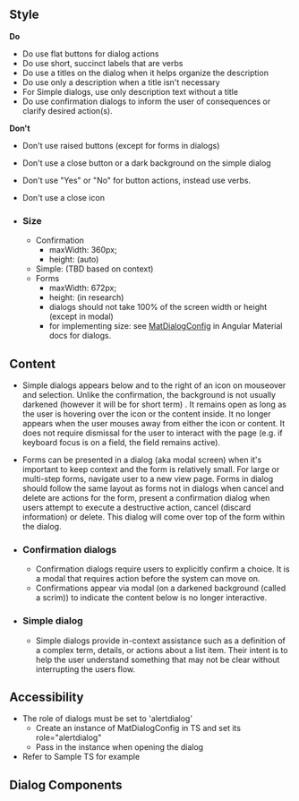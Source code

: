 ## Style

**Do**

* Do use flat buttons for dialog actions
* Do use short, succinct labels that are verbs
* Do use a titles on the dialog when it helps organize the description
* Do use only a description when a title isn't necessary
* For Simple dialogs, use only description text without a title
* Do use confirmation dialogs to inform the user of consequences or clarify desired action(s).

**Don't**

* Don't use raised buttons (except for forms in dialogs)
* Don't use a close button or a dark background on the simple dialog
* Don't use "Yes" or "No" for button actions, instead use verbs.
* Don't use a close icon


* ### Size

    * Confirmation
        * maxWidth: 360px;
        * height: (auto)
    * Simple: (TBD based on context)
    * Forms
        * maxWidth: 672px;
        * height: (in research)
        * dialogs should not take 100% of the screen width or height (except in modal)
        * for implementing size: see [MatDialogConfig](https://material.angular.io/components/form-field/overview) in Angular
        Material docs for dialogs.

## Content

* Simple dialogs appears below and to the right of an icon on mouseover and selection. Unlike the confirmation, the
background is not usually darkened (however it will be for short term) . It remains open as long as the user is hovering
over the icon or the content inside. It no longer appears when the user mouses away from either the icon or content.
It does not require dismissal for the user to interact with the page (e.g. if keyboard focus is on a field, the field
remains active).

* Forms can be presented in a dialog (aka modal screen) when it's important to keep context and the form is relatively
small. For large or multi-step forms, navigate user to a new view page.
Forms in dialog should follow the same layout as forms not in dialogs
when cancel and delete are actions for the form, present a confirmation dialog when users attempt to execute a
destructive action, cancel (discard information) or delete. This dialog will come over top of the form within the dialog.

* ### Confirmation dialogs

    * Confirmation dialogs require users to explicitly confirm a choice. It is a modal that requires action before the system
    can move on.
    * Confirmations appear via modal (on a darkened background (called a scrim)) to indicate the content below is
    no longer interactive.


* ### Simple dialog

    * Simple dialogs provide in-context assistance such as a definition of a complex term, details, or actions about a list
    item. Their intent is to help the user understand something that may not be clear without interrupting the users flow.

## Accessibility
* The role of dialogs must be set to 'alertdialog'
    * Create an instance of MatDialogConfig in TS and set its role="alertdialog"
    * Pass in the instance when opening the dialog
* Refer to Sample TS for example 

## Dialog Components